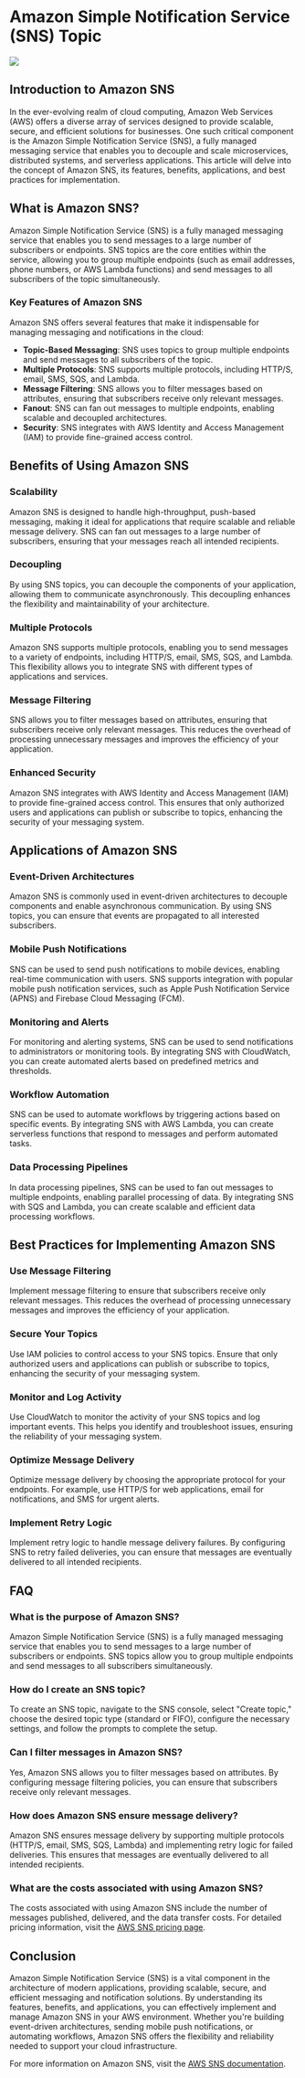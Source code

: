 # Amazon Simple Notification Service (SNS) Topic

![](image/sns.gif)

## Introduction to Amazon SNS

In the ever-evolving realm of cloud computing, Amazon Web Services (AWS) offers a diverse array of services designed to provide scalable, secure, and efficient solutions for businesses. One such critical component is the Amazon Simple Notification Service (SNS), a fully managed messaging service that enables you to decouple and scale microservices, distributed systems, and serverless applications. This article will delve into the concept of Amazon SNS, its features, benefits, applications, and best practices for implementation.

## What is Amazon SNS?

Amazon Simple Notification Service (SNS) is a fully managed messaging service that enables you to send messages to a large number of subscribers or endpoints. SNS topics are the core entities within the service, allowing you to group multiple endpoints (such as email addresses, phone numbers, or AWS Lambda functions) and send messages to all subscribers of the topic simultaneously.

### Key Features of Amazon SNS

Amazon SNS offers several features that make it indispensable for managing messaging and notifications in the cloud:

- **Topic-Based Messaging**: SNS uses topics to group multiple endpoints and send messages to all subscribers of the topic.
- **Multiple Protocols**: SNS supports multiple protocols, including HTTP/S, email, SMS, SQS, and Lambda.
- **Message Filtering**: SNS allows you to filter messages based on attributes, ensuring that subscribers receive only relevant messages.
- **Fanout**: SNS can fan out messages to multiple endpoints, enabling scalable and decoupled architectures.
- **Security**: SNS integrates with AWS Identity and Access Management (IAM) to provide fine-grained access control.

## Benefits of Using Amazon SNS

### Scalability

Amazon SNS is designed to handle high-throughput, push-based messaging, making it ideal for applications that require scalable and reliable message delivery. SNS can fan out messages to a large number of subscribers, ensuring that your messages reach all intended recipients.

### Decoupling

By using SNS topics, you can decouple the components of your application, allowing them to communicate asynchronously. This decoupling enhances the flexibility and maintainability of your architecture.

### Multiple Protocols

Amazon SNS supports multiple protocols, enabling you to send messages to a variety of endpoints, including HTTP/S, email, SMS, SQS, and Lambda. This flexibility allows you to integrate SNS with different types of applications and services.

### Message Filtering

SNS allows you to filter messages based on attributes, ensuring that subscribers receive only relevant messages. This reduces the overhead of processing unnecessary messages and improves the efficiency of your application.

### Enhanced Security

Amazon SNS integrates with AWS Identity and Access Management (IAM) to provide fine-grained access control. This ensures that only authorized users and applications can publish or subscribe to topics, enhancing the security of your messaging system.

## Applications of Amazon SNS

### Event-Driven Architectures

Amazon SNS is commonly used in event-driven architectures to decouple components and enable asynchronous communication. By using SNS topics, you can ensure that events are propagated to all interested subscribers.

### Mobile Push Notifications

SNS can be used to send push notifications to mobile devices, enabling real-time communication with users. SNS supports integration with popular mobile push notification services, such as Apple Push Notification Service (APNS) and Firebase Cloud Messaging (FCM).

### Monitoring and Alerts

For monitoring and alerting systems, SNS can be used to send notifications to administrators or monitoring tools. By integrating SNS with CloudWatch, you can create automated alerts based on predefined metrics and thresholds.

### Workflow Automation

SNS can be used to automate workflows by triggering actions based on specific events. By integrating SNS with AWS Lambda, you can create serverless functions that respond to messages and perform automated tasks.

### Data Processing Pipelines

In data processing pipelines, SNS can be used to fan out messages to multiple endpoints, enabling parallel processing of data. By integrating SNS with SQS and Lambda, you can create scalable and efficient data processing workflows.

## Best Practices for Implementing Amazon SNS

### Use Message Filtering

Implement message filtering to ensure that subscribers receive only relevant messages. This reduces the overhead of processing unnecessary messages and improves the efficiency of your application.

### Secure Your Topics

Use IAM policies to control access to your SNS topics. Ensure that only authorized users and applications can publish or subscribe to topics, enhancing the security of your messaging system.

### Monitor and Log Activity

Use CloudWatch to monitor the activity of your SNS topics and log important events. This helps you identify and troubleshoot issues, ensuring the reliability of your messaging system.

### Optimize Message Delivery

Optimize message delivery by choosing the appropriate protocol for your endpoints. For example, use HTTP/S for web applications, email for notifications, and SMS for urgent alerts.

### Implement Retry Logic

Implement retry logic to handle message delivery failures. By configuring SNS to retry failed deliveries, you can ensure that messages are eventually delivered to all intended recipients.

## FAQ

### What is the purpose of Amazon SNS?

Amazon Simple Notification Service (SNS) is a fully managed messaging service that enables you to send messages to a large number of subscribers or endpoints. SNS topics allow you to group multiple endpoints and send messages to all subscribers simultaneously.

### How do I create an SNS topic?

To create an SNS topic, navigate to the SNS console, select "Create topic," choose the desired topic type (standard or FIFO), configure the necessary settings, and follow the prompts to complete the setup.

### Can I filter messages in Amazon SNS?

Yes, Amazon SNS allows you to filter messages based on attributes. By configuring message filtering policies, you can ensure that subscribers receive only relevant messages.

### How does Amazon SNS ensure message delivery?

Amazon SNS ensures message delivery by supporting multiple protocols (HTTP/S, email, SMS, SQS, Lambda) and implementing retry logic for failed deliveries. This ensures that messages are eventually delivered to all intended recipients.

### What are the costs associated with using Amazon SNS?

The costs associated with using Amazon SNS include the number of messages published, delivered, and the data transfer costs. For detailed pricing information, visit the [AWS SNS pricing page](https://aws.amazon.com/sns/pricing/).

## Conclusion

Amazon Simple Notification Service (SNS) is a vital component in the architecture of modern applications, providing scalable, secure, and efficient messaging and notification solutions. By understanding its features, benefits, and applications, you can effectively implement and manage Amazon SNS in your AWS environment. Whether you're building event-driven architectures, sending mobile push notifications, or automating workflows, Amazon SNS offers the flexibility and reliability needed to support your cloud infrastructure.

For more information on Amazon SNS, visit the [AWS SNS documentation](https://docs.aws.amazon.com/sns/latest/dg/welcome.html).
